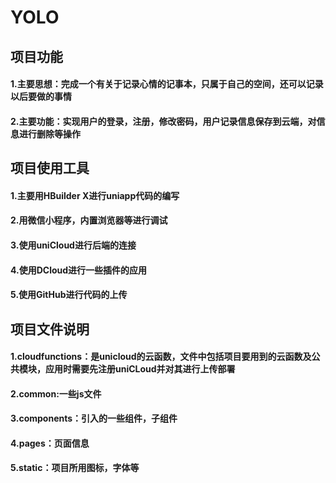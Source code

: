 # YOLO
## 项目功能
  #### 1.主要思想：完成一个有关于记录心情的记事本，只属于自己的空间，还可以记录以后要做的事情
  #### 2.主要功能：实现用户的登录，注册，修改密码，用户记录信息保存到云端，对信息进行删除等操作
## 项目使用工具
  #### 1.主要用HBuilder X进行uniapp代码的编写
  #### 2.用微信小程序，内置浏览器等进行调试
  #### 3.使用uniCloud进行后端的连接
  #### 4.使用DCloud进行一些插件的应用
  #### 5.使用GitHub进行代码的上传
## 项目文件说明
  #### 1.cloudfunctions：是unicloud的云函数，文件中包括项目要用到的云函数及公共模块，应用时需要先注册uniCLoud并对其进行上传部署
  #### 2.common:一些js文件
  #### 3.components：引入的一些组件，子组件
  #### 4.pages：页面信息
  #### 5.static：项目所用图标，字体等
